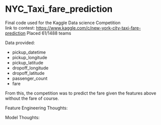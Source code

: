 # NYC_Taxi_fare_prediction
Final code used for the Kaggle Data science Competition  
link to contest: https://www.kaggle.com/c/new-york-city-taxi-fare-prediction
Placed 61/1488 teams

Data provided:
  - pickup_datetime 
  - pickup_longitude 
  - pickup_latitude 
  - dropoff_longitude 
  - dropoff_latitude 
  - passenger_count 
  - fare
  
  From this, the competition was to predict the fare given the features above without the fare of course.
  
Feature Engineering Thoughts:
 
Model Thoughts:
